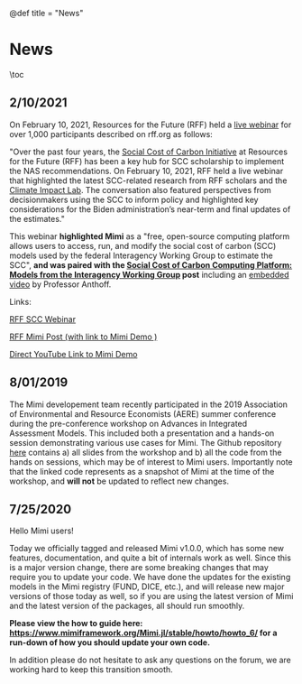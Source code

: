 @def title = "News"

# News

\toc

## 2/10/2021

On February 10, 2021, Resources for the Future (RFF) held a [live webinar](https://www.rff.org/events/rff-live/the-social-cost-of-carbon-key-scientific-and-policy-considerations-for-the-biden-administration/) for over 1,000 participants described on rff.org as follows:

"Over the past four years, the [Social Cost of Carbon Initiative](https://www.rff.org/topics/scc/) at Resources for the Future (RFF) has been a key hub for SCC scholarship to implement the NAS recommendations. On February 10, 2021, RFF held a live webinar that highlighted the latest SCC-related research from RFF scholars and the [Climate Impact Lab](http://www.impactlab.org). The conversation also featured perspectives from decisionmakers using the SCC to inform policy and highlighted key considerations for the Biden administration’s near-term and final updates of the estimates."

This webinar **highlighted Mimi** as a "free, open-source computing platform allows users to access, run, and modify the social cost of carbon (SCC) models used by the federal Interagency Working Group to estimate the SCC", **and was paired with the [Social Cost of Carbon Computing Platform: Models from the Interagency Working Group](https://www.rff.org/publications/data-tools/social-cost-of-carbon-computing-platform-models-from-the-iwg/) post** including an [embedded video](https://www.youtube.com/watch?v=C2rqpHk3Rek&feature=emb_logo) by Professor Anthoff.

Links: 

[RFF SCC Webinar](https://www.rff.org/events/rff-live/the-social-cost-of-carbon-key-scientific-and-policy-considerations-for-the-biden-administration/)

[RFF Mimi Post (with link to Mimi Demo )](https://www.rff.org/publications/data-tools/social-cost-of-carbon-computing-platform-models-from-the-iwg/)

[Direct YouTube Link to Mimi Demo](https://www.youtube.com/watch?v=C2rqpHk3Rek&feature=emb_logo)

## 8/01/2019

The Mimi developement team recently participated in the 2019 Association of Environmental and Resource Economists (AERE) summer conference during the pre-conference workshop on Advances in Integrated Assessment Models. This included both a presentation and a hands-on session demonstrating various use cases for Mimi. The Github repository [here](https://github.com/davidanthoff/teaching-2019-aere-workshop) contains a) all slides from the workshop and b) all the code from the hands on sessions, which may be of interest to Mimi users. Importantly note that the linked code represents as a snapshot of Mimi at the time of the workshop, and **will not** be updated to reflect new changes.

## 7/25/2020

Hello Mimi users! 

Today we officially tagged and released Mimi v1.0.0, which has some new features, documentation, and quite a bit of internals work as well.  Since this is a major version change, there are some breaking changes that may require you to update your code.  We have done the updates for the existing models in the Mimi registry (FUND, DICE, etc.), and will release new major versions of those today as well, so if you are using the latest version of Mimi and the latest version of the packages, all should run smoothly.

**Please view the how to guide here: https://www.mimiframework.org/Mimi.jl/stable/howto/howto_6/ for a run-down of how you should update your own code.**

In addition please do not hesitate to ask any questions on the forum, we are working hard to keep this transition smooth.
